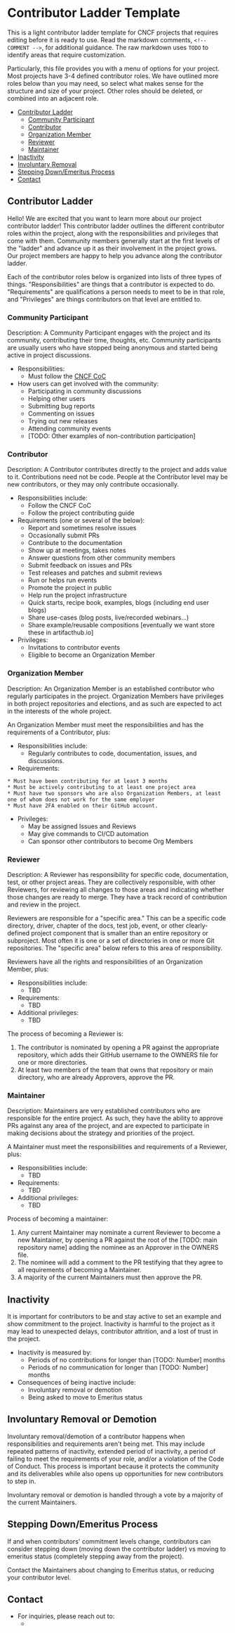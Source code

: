 # Contributor Ladder Template

This is a light contributor ladder template for CNCF projects that requires editing before it is ready to use. Read the markdown comments, `<!-- COMMENT -->`, for additional guidance. The raw markdown uses `TODO` to identify areas that require customization.

Particularly, this file provides you with a menu of options for your project.  Most projects have 3-4 defined contributor roles. We have outlined more roles below than you may need, so select what makes sense for the structure and size of your project. Other roles should be deleted, or combined into an adjacent role.


<!-- template begins here -->

* [Contributor Ladder](#contributor-ladder-template)
    * [Community Participant](#community-participant)
    * [Contributor](#contributor)
    * [Organization Member](#organization-member)
    * [Reviewer](#reviewer)
    * [Maintainer](#maintainer)
* [Inactivity](#inactivity)
* [Involuntary Removal](#involuntary-removal-or-demotion)
* [Stepping Down/Emeritus Process](#stepping-downemeritus-process)
* [Contact](#contact)


## Contributor Ladder

Hello! We are excited that you want to learn more about our project contributor ladder! This contributor ladder outlines the different contributor roles within the project, along with the responsibilities and privileges that come with them. Community members generally start at the first levels of the "ladder" and advance up it as their involvement in the project grows.  Our project members are happy to help you advance along the contributor ladder.

Each of the contributor roles below is organized into lists of three types of things. "Responsibilities" are things that a contributor is expected to do. "Requirements" are qualifications a person needs to meet to be in that role, and "Privileges" are things contributors on that level are entitled to.


### Community Participant
<!--This role spells out what's expected of general community participants.  This is the lowest
level of participation in the project, and as such many projects don't bother to
define it and leave this section out.-->
<!--TODO: project leads to fill in exact details of this role for your project-->
Description: A Community Participant engages with the project and its community, contributing their time, thoughts, etc. Community participants are usually users who have stopped being anonymous and started being active in project discussions.

* Responsibilities:
    * Must follow the [CNCF CoC](https://github.com/cncf/foundation/blob/main/code-of-conduct.md)
* How users can get involved with the community:
    * Participating in community discussions
    * Helping other users
    * Submitting bug reports
    * Commenting on issues
    * Trying out new releases
    * Attending community events
    * [TODO: Other examples of non-contribution participation]


### Contributor
<!-- This role describes people who have just started contributing, or who contribute occasionally but don't participate in project governance or have defined responsibilities.  Usually projects define either this level or Community Participant, but not both.  If you don't define this role, make sure to copy over its requirements to Organization Member -->
<!--TODO: project leads to fill in exact details of this role for your project-->
Description: A Contributor contributes directly to the project and adds value to it. Contributions need not be code. People at the Contributor level may be new contributors, or they may only contribute occasionally.

* Responsibilities include:
    * Follow the CNCF CoC
    * Follow the project contributing guide
* Requirements (one or several of the below):
    * Report and sometimes resolve issues
    * Occasionally submit PRs
    * Contribute to the documentation
    * Show up at meetings, takes notes
    * Answer questions from other community members
    * Submit feedback on issues and PRs
    * Test releases and patches and submit reviews
    * Run or helps run events
    * Promote the project in public
    * Help run the project infrastructure
    * Quick starts, recipe book, examples, blogs (including end user blogs)
    * Share use-cases (blog posts, live/recorded webinars...)
    * Share example/reusable compositions [eventually we want store these in artifacthub.io]
* Privileges:
    * Invitations to contributor events
    * Eligible to become an Organization Member


### Organization Member
<!--This role is used by many projects where you have to be a regular contributor to have the right to vote in project elections, or to be able to operate project
CI/CD automation.  If these rights do not apply to you, then it makes sense to combine this role with the Contributor role.  For most projects, Org Member is the \
lowest level with clearly defined responsibilities and rights, because it is tied to permissions on the project's code repository. -->
<!--TODO: project leads to fill in exact details of this role for your project-->
Description: An Organization Member is an established contributor who regularly participates in the project. Organization Members have privileges in both project repositories and elections, and as such are expected to act in the interests of the whole project.

An Organization Member must meet the responsibilities and has the requirements of a Contributor, plus:

* Responsibilities include:
    * Regularly contributes to code, documentation, issues, and discussions. <!-- as demonstrated by having at least [TODO: Number] [TODO: Metric] a year, as demonstrated by [TODO: contributor metrics source].  Example: "as demonstrated by having at least 50 GitHub contributions per year, as shown by Devstats"-->
* Requirements:
<!--TODO
    * Must have successful contributions to the project, including at least one of the following:
        * [TODO: Number] accepted PRs,
        * Reviewed [TODO: Number] PRs,
        * Resolved and closed [TODO: Number] Issues,
        * Become responsible for a key project management area,
        * Or some equivalent combination or contribution
 -->
    * Must have been contributing for at least 3 months
    * Must be actively contributing to at least one project area
    * Must have two sponsors who are also Organization Members, at least one of whom does not work for the same employer
    * Must have 2FA enabled on their GitHub account.

* Privileges:
    * May be assigned Issues and Reviews
    * May give commands to CI/CD automation
    * Can sponsor other contributors to become Org Members



### Reviewer
<!-- Some projects have CI/CD systems that allow for designating people as official reviewers, whose reviews count towards a PR being accepted into the project.  Other projects offer reviewers specific recognition and status.  This role is for either of those kinds of projects. Smaller projects will not use it.-->
<!--TODO: project leads to fill in exact details of this role for your project-->
Description: A Reviewer has responsibility for specific code, documentation, test, or other project areas. They are collectively responsible, with other Reviewers, for reviewing all changes to those areas and indicating whether those changes are ready to merge. They have a track record of contribution and review in the project.

Reviewers are responsible for a "specific area." This can be a specific code directory, driver, chapter of the docs, test job, event, or other clearly-defined project component that is smaller than an entire repository or subproject. Most often it is one or a set of directories in one or more Git repositories. The "specific area" below refers to this area of responsibility.

Reviewers have all the rights and responsibilities of an Organization Member, plus:

* Responsibilities include:
    * TBD
* Requirements:
    * TBD
* Additional privileges:
    * TBD
    
<!-- TODO: define how this works with your specific system.  For example:  "Is listed as Approver in the OWNERS file for certain directories. -->


The process of becoming a Reviewer is:
<!-- TODO: define your exact process here.  What's below is given as an example process for a project that uses Owners files and has defined teams for each project area -->
1. The contributor is nominated by opening a PR against the appropriate repository, which adds their GitHub username to the OWNERS file for one or more directories.
2. At least two members of the team that owns that repository or main directory, who are already Approvers, approve the PR.


### Maintainer
<!-- In the simplest and most common project structures, projects have a single pool of "maintainers" who are collectively responsible for the entire project.  This example defines that role for your project.  If your project has a more complex structure, see the list of specific maintainer roles you might want to define, below. -->
<!--TODO: project leads to fill in exact details of this role for your project-->

Description: Maintainers are very established contributors who are responsible for the entire project. As such, they have the ability to approve PRs against any area of the project, and are expected to participate in making decisions about the strategy and priorities of the project.

A Maintainer must meet the responsibilities and requirements of a Reviewer, plus:

* Responsibilities include:
    * TBD
* Requirements:
    * TBD
* Additional privileges:
    * TBD
    

Process of becoming a maintainer:
<!-- TODO: this process will vary widely across projects, both because of project code structure, and because of project governance.  For example, in some projects the Steering Committee approves new Maintainers.  What's below is just an example from a simple project in which the maintainers are also the project leaders, and which uses GitHub OWNERS files. -->
1. Any current Maintainer may nominate a current Reviewer to become a new Maintainer, by opening a PR against the root of the [TODO: main repository name] adding the nominee as an Approver in the OWNERS file.
2. The nominee will add a comment to the PR testifying that they agree to all requirements of becoming a Maintainer.
3. A majority of the current Maintainers must then approve the PR.

<!-- Some projects might add a limit on the percentage of maintainers from a specific organization here.  Obviously this only works if your project has
reached the stage where you have a reasonable diversity of maintainers.  At that point, you can add a statement like this: 
The maintainers will avoid nominating new maintainers from any organization that already employs 50% or more of existing maintainers
-->


<!-- ### ADDITIONAL MAINTAINER ROLES
Some projects have additional, specifically defined maintainer roles because of leadership positions that don't fit within the general maintainer template above, including ones that have special requirements.  In addition to spelling out those requirements, defining and publishing additional maintainer roles can be a way to recruit maintainers in those specific areas, especially non-code maintainers.  Here are examples of special maintainer roles which have been defined by a variety of projects.  As all of these roles are highly dependent on exact project organization, tooling, etc., these roles are not templatable.

* Subproject Maintainer: Owns a distinct subproject or repository of the main project.  Responsible for everything there.  In federation projects, subproject maintainers might be the primary maintainer type.  [Example](https://github.com/kubernetes/community/blob/master/committee-steering/governance/sig-governance.md#subproject-owner)
* Documentation Maintainer: for your Docs leads.  Would include specific documentation targets and experience, and maintaining publication schedules as a requirement.  [Example](https://kubernetes.io/docs/contribute/participate/roles-and-responsibilities/)
* Localizations Maintainers: owns a particular localization, like Japanese or Brazilian Portuguese, across documentation, messages, and websites.  Responsible for making sure those get updated.
* Program Manager: Responsible for timelines and processes within the project, such as bug triage, review timelines, etc.
* Release Manager: owns the release process, either always, cyclically, or per-release.  Responsible for getting releases out on time.  [Example](https://github.com/kubernetes/sig-release/tree/master/release-team/role-handbooks/release-team-lead)
* Patch Maintainer: sometimes different from the release manager, owns the tooling, team, and schedule for patching stable releases. [Example](https://github.com/kubernetes/sig-release/blob/master/release-engineering/role-handbooks/patch-release-team.md)
* Community Manager: owns social media, community metrics, new contributor process, and similar areas.
-->


## Inactivity
<!--TODO: project leads to fill in exact details for how you measure inactivity for your project-->
It is important for contributors to be and stay active to set an example and show commitment to the project. Inactivity is harmful to the project as it may lead to unexpected delays, contributor attrition, and a lost of trust in the project.

* Inactivity is measured by:
    * Periods of no contributions for longer than [TODO: Number] months
    * Periods of no communication for longer than [TODO: Number] months
* Consequences of being inactive include:
    * Involuntary removal or demotion
    * Being asked to move to Emeritus status

## Involuntary Removal or Demotion

Involuntary removal/demotion of a contributor happens when responsibilities and requirements aren't being met. This may include repeated patterns of inactivity, extended period of inactivity, a period of failing to meet the requirements of your role, and/or a violation of the Code of Conduct. This process is important because it protects the community and its deliverables while also opens up opportunities for new contributors to step in.

<!-- TODO: replace with your method of removing/demoting contributors.  If you have a formal governance structure, this would be a good place to assign this to your governance, such as a Steering Committee.
Again, the example below is for a project without formal governance except the maintainers.-->
Involuntary removal or demotion is handled through a vote by a majority of the current Maintainers.

## Stepping Down/Emeritus Process
If and when contributors' commitment levels change, contributors can consider stepping down (moving down the contributor ladder) vs moving to emeritus status (completely stepping away from the project).

Contact the Maintainers about changing to Emeritus status, or reducing your contributor level.

## Contact
* For inquiries, please reach out to:
    *  <!-- TODO: fill in contact info for appropriate group or person for contributor mentorship-->
